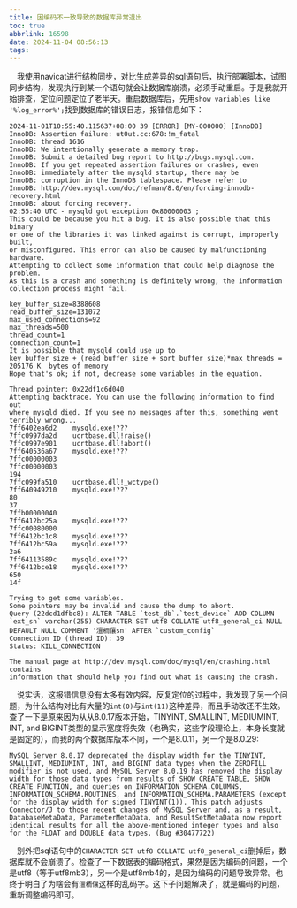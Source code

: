 ```yaml
---
title: 因编码不一致导致的数据库异常退出
toc: true
abbrlink: 16598
date: 2024-11-04 08:56:13
tags:
---
```




&emsp;我使用navicat进行结构同步，对比生成差异的sql语句后，执行部署脚本，试图同步结构，发现执行到某一个语句就会让数据库崩溃，必须手动重启。于是我就开始排查，定位问题定位了老半天。重启数据库后，先用`show variables like '%log_error%';`找到数据库的错误日志，报错信息如下：

```log
2024-11-01T10:55:40.115637+08:00 39 [ERROR] [MY-000000] [InnoDB] InnoDB: Assertion failure: ut0ut.cc:678:!m_fatal
InnoDB: thread 1616
InnoDB: We intentionally generate a memory trap.
InnoDB: Submit a detailed bug report to http://bugs.mysql.com.
InnoDB: If you get repeated assertion failures or crashes, even
InnoDB: immediately after the mysqld startup, there may be
InnoDB: corruption in the InnoDB tablespace. Please refer to
InnoDB: http://dev.mysql.com/doc/refman/8.0/en/forcing-innodb-recovery.html
InnoDB: about forcing recovery.
02:55:40 UTC - mysqld got exception 0x80000003 ;
This could be because you hit a bug. It is also possible that this binary
or one of the libraries it was linked against is corrupt, improperly built,
or misconfigured. This error can also be caused by malfunctioning hardware.
Attempting to collect some information that could help diagnose the problem.
As this is a crash and something is definitely wrong, the information
collection process might fail.

key_buffer_size=8388608
read_buffer_size=131072
max_used_connections=92
max_threads=500
thread_count=1
connection_count=1
It is possible that mysqld could use up to 
key_buffer_size + (read_buffer_size + sort_buffer_size)*max_threads = 205176 K  bytes of memory
Hope that's ok; if not, decrease some variables in the equation.

Thread pointer: 0x22df1c6d040
Attempting backtrace. You can use the following information to find out
where mysqld died. If you see no messages after this, something went
terribly wrong...
7ff6402ea6d2    mysqld.exe!???
7ffc0997da2d    ucrtbase.dll!raise()
7ffc0997e901    ucrtbase.dll!abort()
7ff640536a67    mysqld.exe!???
7ffc00000003    
7ffc00000003    
194    
7ffc099fa510    ucrtbase.dll!_wctype()
7ff640949210    mysqld.exe!???
80    
37    
7ffb00000040    
7ff6412bc25a    mysqld.exe!???
7ffc00080000    
7ff6412bc1c8    mysqld.exe!???
7ff6412bc59a    mysqld.exe!???
2a6    
7ff64113589c    mysqld.exe!???
7ff6412bce18    mysqld.exe!???
650    
14f    

Trying to get some variables.
Some pointers may be invalid and cause the dump to abort.
Query (22dcd1dfbc8): ALTER TABLE `test_db`.`test_device` ADD COLUMN `ext_sn` varchar(255) CHARACTER SET utf8 COLLATE utf8_general_ci NULL DEFAULT NULL COMMENT '澶栭儴sn' AFTER `custom_config`
Connection ID (thread ID): 39
Status: KILL_CONNECTION

The manual page at http://dev.mysql.com/doc/mysql/en/crashing.html contains
information that should help you find out what is causing the crash.
```

&emsp;说实话，这报错信息没有太多有效内容，反复定位的过程中，我发现了另一个问题，为什么结构对比有大量的`int(0)`与`int(11)`这种差异，而且手动改还不生效。查了一下是原来因为从从8.0.17版本开始，TINYINT, SMALLINT, MEDIUMINT, INT, and BIGINT类型的显示宽度将失效（也确实，这些字段理论上，本身长度就是固定的），而我的两个数据库版本不同，一个是8.0.11，另一个是8.0.29:
```
MySQL Server 8.0.17 deprecated the display width for the TINYINT, SMALLINT, MEDIUMINT, INT, and BIGINT data types when the ZEROFILL modifier is not used, and MySQL Server 8.0.19 has removed the display width for those data types from results of SHOW CREATE TABLE, SHOW CREATE FUNCTION, and queries on INFORMATION_SCHEMA.COLUMNS, INFORMATION_SCHEMA.ROUTINES, and INFORMATION_SCHEMA.PARAMETERS (except for the display width for signed TINYINT(1)). This patch adjusts Connector/J to those recent changes of MySQL Server and, as a result, DatabaseMetaData, ParameterMetaData, and ResultSetMetaData now report identical results for all the above-mentioned integer types and also for the FLOAT and DOUBLE data types. (Bug #30477722)
```

&emsp;别外把sql语句中的`CHARACTER SET utf8 COLLATE utf8_general_ci`删掉后，数据库就不会崩溃了。检查了一下数据表的编码格式，果然是因为编码的问题，一个是utf8（等于utf8mb3），另一个是utf8mb4的，是因为编码的问题导致异常。也终于明白了为啥会有`澶栭儴`这样的乱码字。这下子问题解决了，就是编码的问题，重新调整编码即可。